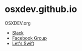 # osxdev.github.io
OSXDEV.org

- [Slack](https://osxdevorg.slack.com)
- [Facebook Group](https://www.facebook.com/groups/osxdevorg/)
- [Let's Swift](https://letswift.kr)
